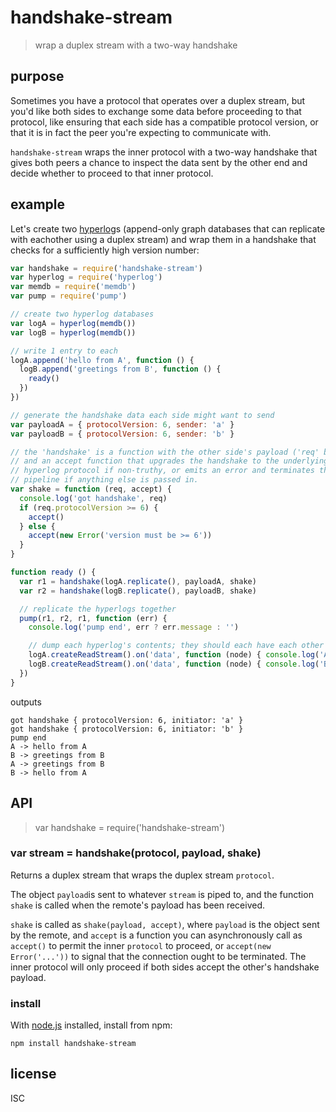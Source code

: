 # handshake-stream

> wrap a duplex stream with a two-way handshake

## purpose

Sometimes you have a protocol that operates over a duplex stream, but you'd
like both sides to exchange some data before proceeding to that protocol, like
ensuring that each side has a compatible protocol version, or that it is in
fact the peer you're expecting to communicate with.

`handshake-stream` wraps the inner protocol with a two-way handshake that gives
both peers a chance to inspect the data sent by the other end and decide
whether to proceed to that inner protocol.

## example

Let's create two [hyperlog][hyperlog]s (append-only graph databases that can
replicate with eachother using a duplex stream) and wrap them in a handshake
that checks for a sufficiently high version number:

```js
var handshake = require('handshake-stream')
var hyperlog = require('hyperlog')
var memdb = require('memdb')
var pump = require('pump')

// create two hyperlog databases
var logA = hyperlog(memdb())
var logB = hyperlog(memdb())

// write 1 entry to each
logA.append('hello from A', function () {
  logB.append('greetings from B', function () {
    ready()
  })
})

// generate the handshake data each side might want to send
var payloadA = { protocolVersion: 6, sender: 'a' }
var payloadB = { protocolVersion: 6, sender: 'b' }

// the 'handshake' is a function with the other side's payload ('req' below)
// and an accept function that upgrades the handshake to the underlying
// hyperlog protocol if non-truthy, or emits an error and terminates the
// pipeline if anything else is passed in.
var shake = function (req, accept) {
  console.log('got handshake', req)
  if (req.protocolVersion >= 6) {
    accept()
  } else {
    accept(new Error('version must be >= 6'))
  }
}

function ready () {
  var r1 = handshake(logA.replicate(), payloadA, shake)
  var r2 = handshake(logB.replicate(), payloadB, shake)

  // replicate the hyperlogs together
  pump(r1, r2, r1, function (err) {
    console.log('pump end', err ? err.message : '')

    // dump each hyperlog's contents; they should each have each other's entry + their own
    logA.createReadStream().on('data', function (node) { console.log('A ->', node.value.toString()) })
    logB.createReadStream().on('data', function (node) { console.log('B ->', node.value.toString()) })
  })
}
```

outputs

```
got handshake { protocolVersion: 6, initiator: 'a' }
got handshake { protocolVersion: 6, initiator: 'b' }
pump end 
A -> hello from A
B -> greetings from B
A -> greetings from B
B -> hello from A
```

## API

> var handshake = require('handshake-stream')

### var stream = handshake(protocol, payload, shake)

Returns a duplex stream that wraps the duplex stream `protocol`.

The object `payload`is sent to whatever `stream` is piped to, and the function
`shake` is called when the remote's payload has been received.

`shake` is called as `shake(payload, accept)`, where `payload` is the object
sent by the remote, and `accept` is a function you can asynchronously call as
`accept()` to permit the inner `protocol` to proceed, or `accept(new Error('...'))`
to signal that the connection ought to be terminated. The inner protocol will
only proceed if both sides accept the other's handshake payload.

### install

With [node.js](https://nodejs.org) installed, install from npm:

```
npm install handshake-stream
```

## license

ISC

[hyperlog]: https://github.com/mafintosh/hyperlog
